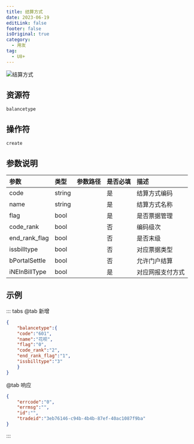 ```yaml
---
title: 结算方式
date: 2023-06-19
editLink: false
footer: false
isOriginal: true
category:
  - 用友
tag:
  - U8+
---
```


![结算方式](https://nas.ilyl.life:8092/yonyou/u8/balancetype.gif)

## 资源符

`balancetype`

## 操作符

`create`

## 参数说明

|参数|类型|参数路径|是否必填|描述|
|:-|:-|:-|:-|:-|
|code|string||是|结算方式编码|
|name|string||是|结算方式名称|
|flag|bool||是|是否票据管理|
|code_rank|bool||否|编码级次|
|end_rank_flag|bool||否|是否末级|
|issbilltype|bool||否|对应票据类型|
|bPortalSettle|bool||否|允许门户结算|
|iNEInBillType|bool||是|对应网报支付方式|

## 示例

::: tabs
@tab 新增

```json
{
    "balancetype":{
    "code":"601",
    "name":"花呗",
    "flag":"0",
    "code_rank":"2",
    "end_rank_flag":"1",
    "issbilltype":"3"
    }
}
```

@tab 响应

```json
{
    "errcode":"0",
    "errmsg":"",
    "id":"",
    "tradeid":"3eb76146-c94b-4b4b-87ef-40ac1087f9ba"
}
```

:::

